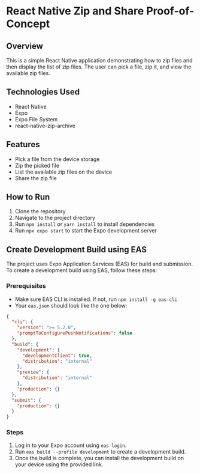 # React Native Zip and Share Proof-of-Concept

## Overview

This is a simple React Native application demonstrating how to zip files and then display the list of zip files. The user can pick a file, zip it, and view the available zip files.

## Technologies Used

- React Native
- Expo
- Expo File System
- react-native-zip-archive

## Features

- Pick a file from the device storage
- Zip the picked file
- List the available zip files on the device
- Share the zip file

## How to Run

1. Clone the repository
2. Navigate to the project directory
3. Run `npm install` or `yarn install` to install dependencies
4. Run `npx expo start` to start the Expo development server

## Create Development Build using EAS

The project uses Expo Application Services (EAS) for build and submission. To create a development build using EAS, follow these steps:

### Prerequisites

- Make sure EAS CLI is installed. If not, run `npm install -g eas-cli`
- Your `eas.json` should look like the one below:

```json
{
  "cli": {
    "version": ">= 5.2.0",
    "promptToConfigurePushNotifications": false
  },
  "build": {
    "development": {
      "developmentClient": true,
      "distribution": "internal"
    },
    "preview": {
      "distribution": "internal"
    },
    "production": {}
  },
  "submit": {
    "production": {}
  }
}
```

### Steps

1. Log in to your Expo account using `eas login`.
2. Run `eas build --profile development` to create a development build.
3. Once the build is complete, you can install the development build on your device using the provided link.
